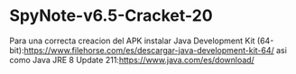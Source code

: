 # SpyNote-v6.5-Cracket-20
Para una correcta creacion del APK instalar Java Development Kit (64-bit):https://www.filehorse.com/es/descargar-java-development-kit-64/
asi como Java JRE 8 Update 211:https://www.java.com/es/download/
